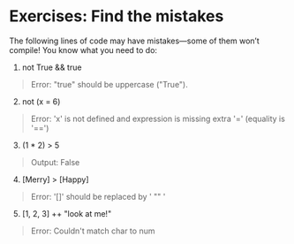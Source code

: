 # Exercises: Find the mistakes

The following lines of code may have mistakes—some of them
won’t compile! You know what you need to do:

1. not True && true
> Error: "true" should be uppercase ("True").

2. not (x = 6)
> Error: 'x' is not defined and expression is missing extra '=' (equality is '==')

3. (1 * 2) > 5
> Output: False

4. [Merry] > [Happy]
> Error: '[]' should be replaced by ' "" '

5. [1, 2, 3] ++ "look at me!"
> Error: Couldn't match char to num
